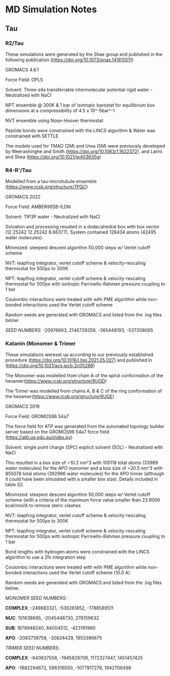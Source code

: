 # MD Simulation Notes
## Tau
### R2/Tau
These simulations were generated by the Shae group and published in the following publication (https://doi.org/10.1073/pnas.141815511)

GROMACS 4.6.1

Force Field: OPLS

Solvent: Three-site transferrable intermolecular potential rigid water - Neutralized with NaCl

NPT ensemble @ 300K & 1 bar of isotropic barostat for equilibrium box dimensions at a compressibility of 4.5 x 10^-5bar^-1

NVT ensemble using Nose-Hoover thermostat 

Peptide bonds were constrained with the LINCS algorithm & Water was constrained with SETTLE

The models used for TMAO (2M) and Urea (5M) were previously developed by Weerashinghe and Smith (https://doi.org/10.1063/1.1622372), and Larini and Shea (https://doi.org/10.1021/jp403635g) 

### R4-R'/Tau

Modelled from a tau-microtubule ensemble (https://www.rcsb.org/structure/7PQC)

GROMACS 2022

Force Field: AMBER99SB-ILDN

Solvent: TIP3P water - Neutralized with NaCl

Solvation and processing resulted in a dodecahedral box with box vector (12.25242  12.25242   8.66377). System contained 128434 atoms (42495 water molecules).

Minimized: steepest descent algorithm 50,000 steps w/ Verlet cutoff scheme

NVT: leapfrog integrator, verlet cutoff scheme & velocity-rescaling thermostat for 500ps to 300K

NPT: leapfrog integrator, verlet cutoff scheme & velocity-rescaling thermostat for 500ps with isotropic Parrinello-Rahman pressure coupling to 1 bar

Coulombic interactions were treated with with PME algorithm while non-bonded interactions used the Verlet cutoff scheme

Random seeds are generated with GROMACS and listed from the .log files below:

*SEED NUMBERS*:
-20976663, 2146729359, -365448193, -537208065

### Katanin (Monomer & Trimer

These simulations wereset up according to our previously established procedure (https://doi.org/10.1016/j.bpj.2021.05.027) and published in (https://doi.org/10.1021/acs.jpcb.2c05288)

The Monomer was modelled from chain A of the spiral conformation of the hexamer(https://www.rcsb.org/structure/6UGD)

The Trimer was modelled from chains A, B & C of the ring conformation of the hexamer(https://www.rcsb.org/structure/6UGE)

GROMACS 2019

Force Field: GROMOS96 54a7

The force field for ATP was generated from the automated topology builder server based on the GROMOS96 54a7 force field (https://atb.uq.edu.au/index.py)

Solvent: single point charge (SPC) explicit solvent (SOL) - Neutralized with NaCl

This resulted in a box size of ~10.2 nm^3 with 105118 total atoms (33989 water molecules) for the APO monomer and a box size of ~20.5 nm^3 with 855078 total atoms (392986 water molecules) for the APO trimer (although it could have been simulated with a smaller box size). Details included in table S2.

Minimized: steepest descent algorithm 50,000 steps w/ Verlet cutoff scheme (with a criteria of the maximum force value smaller than 23.9006 kcal/mol/A to remove steric clashes

NVT: leapfrog integrator, verlet cutoff scheme & velocity-rescaling thermostat for 500ps to 300K

NPT: leapfrog integrator, verlet cutoff scheme & velocity-rescaling thermostat for 500ps with isotropic Parrinello-Rahman pressure coupling to 1 bar

Bond lengths with hydrogen atoms were constrained with the LINCS algorithm to use a 2fs integration  step

Coulombic interactions were treated with with PME algorithm while non-bonded interactions used the Verlet cutoff scheme (10.0 A)

Random seeds are generated with GROMACS and listed from the .log files below:

*MONOMER SEED NUMBERS*:

**COMPLEX**: -249883321, -536261852, -1788589511

**NUC**: 101638695, -2045448730, 276159632

**SUB**: 1878948240, 84004512, -423191960

**APO**: -2083739758, -30824429, 1953386675

*TRIMER SEED NUMBERS*:

**COMPLEX**: -640837558, -1945828706, 1172327447, 1451457425

**APO**: -1882294672, 596316500, -1077917276, 1942706498
